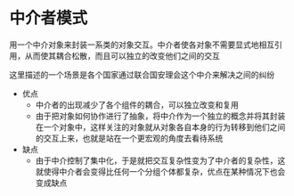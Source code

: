 # 中介者模式

用一个中介对象来封装一系类的对象交互。中介者使各对象不需要显式地相互引用，从而使其耦合松散，而且可以独立的改变他们之间的交互

这里描述的一个场景是各个国家通过联合国安理会这个中介来解决之间的纠纷

+ 优点
  + 中介者的出现减少了各个组件的耦合，可以独立改变和复用
  + 由于把对象如何协作进行了抽象，将中介作为一个独立的概念并将其封装在一个对象中，这样关注的对象就从对象各自本身的行为转移到他们之间的交互上来，也就是站在一个更宏观的角度去看待系统
+ 缺点
  + 由于中介控制了集中化，于是就把交互复杂性变为了中介者的复杂性，这就使得中介者会变得比任何一个分组个体都复杂，优点在某种情况下也会变成缺点